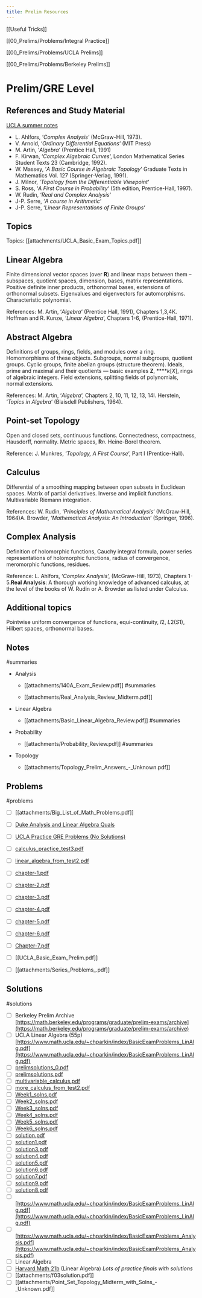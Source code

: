 ```yaml
---
title: Prelim Resources
---
```


[[Useful Tricks]]

[[00_Prelims/Problems/Integral Practice]]

[[00_Prelims/Problems/UCLA Prelims]]

[[00_Prelims/Problems/Berkeley Prelims]]


# Prelim/GRE Level


## References and Study Material
    
[UCLA summer notes](https://www.math.ucla.edu/~bonsoon/summer2020/files/concepts.pdf)

- L. Ahlfors, ‘*Complex Analysis*‘ (McGraw-Hill, 1973).
- V. Arnold, ‘*Ordinary Differential Equations*‘ (MIT Press)
- M. Artin, ‘*Algebra*‘ (Prentice Hall, 1991)
- F. Kirwan, ‘*Complex Algebraic Curves*‘, London Mathematical Series Student Texts 23 (Cambridge, 1992).
- W. Massey, ‘*A Basic Course in Algebraic Topology*‘ Graduate Texts in Mathematics Vol. 127 (Springer-Verlag, 1991).
- J. Milnor, ‘*Topology from the Differentiable Viewpoint*‘
- S. Ross, ‘*A First Course in Probability*‘ (5th edition, Prentice-Hall, 1997).
- W. Rudin, ‘*Real and Complex Analysis*‘
- J-P. Serre, ‘*A course in Arithmetic*‘
- J-P. Serre, ‘*Linear Representations of Finite Groups*‘

## Topics

Topics: [[attachments/UCLA_Basic_Exam_Topics.pdf]]

    
## Linear Algebra
Finite dimensional vector spaces (over **R**) and linear maps between them – subspaces, quotient spaces, dimension, bases, matrix representations. Positive definite inner products, orthonormal bases, extensions of orthonormal subsets. Eigenvalues and eigenvectors for automorphisms. Characteristic polynomial.

References: M. Artin, ‘*Algebra*‘ (Prentice Hall, 1991), Chapters 1,3,4K. Hoffman and R. Kunze, ‘*Linear Algebra*‘, Chapters 1-6, (Prentice-Hall, 1971).

## Abstract Algebra 
Definitions of groups, rings, fields, and modules over a ring. Homomorphisms of these objects. Subgroups, normal subgroups, quotient groups. Cyclic groups, finite abelian groups (structure theorem). Ideals, prime and maximal and their quotients — basic examples **Z**, *****k*[*X*], rings of algebraic integers. Field extensions, splitting fields of polynomials, normal extensions.

References: M. Artin, ‘*Algebra*‘, Chapters 2, 10, 11, 12, 13, 14I. Herstein, ‘*Topics in Algebra*‘ (Blaisdell Publishers, 1964).

## Point-set Topology 
Open and closed sets, continuous functions. Connectedness, compactness, Hausdorff, normality. Metric spaces, **R***n*. Heine-Borel theorem.

Reference: J. Munkres, ‘*Topology, A First Course*‘, Part I (Prentice-Hall).

## Calculus 
Differential of a smoothing mapping between open subsets in Euclidean spaces. Matrix of partial derivatives. Inverse and implicit functions. Multivariable Riemann integration.

References: W. Rudin, ‘*Principles of Mathematical Analysis*‘ (McGraw-Hill, 1964)A. Browder, ‘*Mathematical Analysis: An Introduction*‘ (Springer, 1996).

## Complex Analysis 
Definition of holomorphic functions, Cauchy integral formula, power series representations of holomorphic functions, radius of convergence, meromorphic functions, residues.

Reference: L. Ahlfors, ‘*Complex Analysis*‘, (McGraw-Hill, 1973), Chapters 1- 5.**Real Analysis**: A thorough working knowledge of advanced calculus, at the level of the books of W. Rudin or A. Browder as listed under Calculus. 

## Additional topics 
Pointwise uniform convergence of functions, equi-continuity, *l*2, *L*2(*S*1), Hilbert spaces, orthonormal bases.
    

## Notes

#summaries 

- Analysis
	- [[attachments/140A_Exam_Review.pdf]]
		#summaries 

	- [[attachments/Real_Analysis_Review_Midterm.pdf]]

- Linear Algebra
	- [[attachments/Basic_Linear_Algebra_Review.pdf]]
		#summaries 

- Probability
	- [[attachments/Probability_Review.pdf]]
		#summaries 

- Topology
	- [[attachments/Topology_Prelim_Answers_-_Unknown.pdf]]



## Problems

#problems 

- [ ] [[attachments/Big_List_of_Math_Problems.pdf]]
- [ ]  [Duke Analysis and Linear Algebra Quals](https://services.math.duke.edu/graduate/wqual/oldquals.html)
- [ ]  [UCLA Practice GRE Problems (No Solutions)](https://www.math.ucla.edu/~bonsoon/summer2020/files/problems.pdf)
- [ ]   [calculus_practice_test3.pdf](attachments/calculus_practice_test3.pdf)
- [ ]  [linear_algebra_from_test2.pdf](attachments/linear_algebra_from_test2.pdf)
- [ ]  [chapter-1.pdf](attachments/chapter-1.pdf)
- [ ]  [chapter-2.pdf](attachments/chapter-2.pdf)
- [ ]  [chapter-3.pdf](attachments/chapter-3.pdf)
- [ ]   [chapter-4.pdf](attachments/chapter-4.pdf)
- [ ]   [chapter-5.pdf](attachments/chapter-5.pdf)
- [ ]   [chapter-6.pdf](attachments/chapter-6.pdf)
- [ ]   [Chapter-7.pdf](attachments/Chapter-7.pdf)
- [ ]   [[UCLA_Basic_Exam_Prelim.pdf]]
- [ ]   [[attachments/Series_Problems_.pdf]]
    

## Solutions

#solutions 

- [ ]  Berkeley Prelim Archive 
[https://math.berkeley.edu/programs/graduate/prelim-exams/archive](https://math.berkeley.edu/programs/graduate/prelim-exams/archive)
- [ ]  UCLA Linear Algebra (55p) 
	[https://www.math.ucla.edu/~chparkin/index/BasicExamProblems_LinAlg.pdf](https://www.math.ucla.edu/~chparkin/index/BasicExamProblems_LinAlg.pdf)
- [ ]  [prelimsolutions_0.pdf](attachments/prelimsolutions_0.pdf)
- [ ]  [prelimsolutions.pdf](attachments/prelimsolutions.pdf)
- [ ]  [multivariable_calculus.pdf](attachments/multivariable_calculus.pdf)
- [ ]  [more_calculus_from_test2.pdf](attachments/more_calculus_from_test2.pdf)
- [ ]  [Week1_solns.pdf](attachments/Week1_solns.pdf)
- [ ]  [Week2_solns.pdf](attachments/Week2_solns.pdf)
- [ ]  [Week3_solns.pdf](attachments/Week3_solns.pdf)
- [ ]  [Week4_solns.pdf](attachments/Week4_solns.pdf)
- [ ]  [Week5_solns.pdf](attachments/Week5_solns.pdf)
- [ ]  [Week6_solns.pdf](attachments/Week6_solns.pdf)
- [ ]  [solution.pdf](attachments/solution.pdf)
- [ ]  [solution1.pdf](attachments/solution1.pdf)
- [ ]  [solution3.pdf](attachments/solution3.pdf)
- [ ]  [solution4.pdf](attachments/solution4.pdf)
- [ ]  [solution5.pdf](attachments/solution5.pdf)
- [ ]  [solution6.pdf](attachments/solution6.pdf)
- [ ]  [solution7.pdf](attachments/solution7.pdf)
- [ ]  [solution9.pdf](attachments/solution9.pdf)
- [ ]  [solution8.pdf](attachments/solution8.pdf)
- [ ]  [https://www.math.ucla.edu/~chparkin/index/BasicExamProblems_LinAlg.pdf](https://www.math.ucla.edu/~chparkin/index/BasicExamProblems_LinAlg.pdf)
- [ ]  [https://www.math.ucla.edu/~chparkin/index/BasicExamProblems_Analysis.pdf](https://www.math.ucla.edu/~chparkin/index/BasicExamProblems_Analysis.pdf)
- [ ]  Linear Algebra 
- [ ] [Harvard Math 21b](http://people.math.harvard.edu/~knill/teaching/math21b2018/exams.html) (Linear Algebra)
		*Lots of practice finals with solutions*
- [ ] [[attachments/f03solution.pdf]]
- [ ] [[attachments/Point_Set_Topology_Midterm_with_Solns_-_Unknown.pdf]]